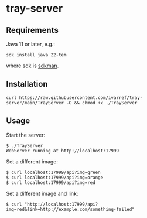 # tray-server

## Requirements

Java 11 or later, e.g.:

```
sdk install java 22-tem
```

where sdk is [sdkman](https://sdkman.io/).

## Installation

```
curl https://raw.githubusercontent.com/ivarref/tray-server/main/TrayServer -O && chmod +x ./TrayServer
```

## Usage

Start the server:
```
$ ./TrayServer
WebServer running at http://localhost:17999
```

Set a different image:

```
$ curl localhost:17999/api?img=green
$ curl localhost:17999/api?img=orange
$ curl localhost:17999/api?img=red
```

Set a different image and link:

```
$ curl "http://localhost:17999/api?img=red&link=http://example.com/something-failed"
```
